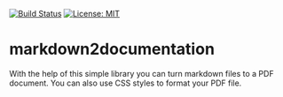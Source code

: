[![Build Status](https://travis-ci.org/floppylab/markdown2documentation.svg?branch=master)](https://travis-ci.org/floppylab/markdown2documentation) 
[![License: MIT](https://img.shields.io/badge/License-MIT-blue.svg)](https://opensource.org/licenses/MIT)

# markdown2documentation

With the help of this simple library you can turn markdown files to a PDF document. 
You can also use CSS styles to format your PDF file.
